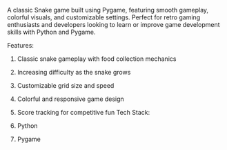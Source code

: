 A classic Snake game built using Pygame, featuring smooth gameplay, colorful visuals, and customizable settings. Perfect for retro gaming enthusiasts and developers looking to learn or improve game development skills with Python and Pygame.

Features:

1. Classic snake gameplay with food collection mechanics
2. Increasing difficulty as the snake grows
3. Customizable grid size and speed
4. Colorful and responsive game design
5. Score tracking for competitive fun
Tech Stack:

1. Python
2. Pygame
